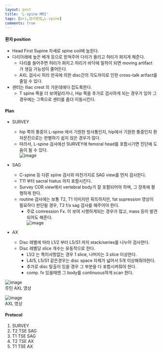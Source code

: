 ```yaml
---
layout: post
title: 'L-spine MRI'
tags: [mri,검사방법,L-spine]
comments: true
---
```


#### 환자 position
- Head First Supine 자세로 spine coil에 눕힌다.
- 다리아래에 높은 베개 등으로 받쳐주어 다리가 들리고 허리가 펴지게 해준다.
    - 다리를 들어주면 허리가 펴지고 허리가 바닥에 밀착이 되면 moving artifact 가 생길 가능성이 줄어든다. 
    - AXL 검사시 허리 만곡에 의한 disc간의 각도차이로 인한 cross-talk arifact를 줄일 수 있다. 
- 센터는 Iliac crest 의 가운데에다 잡도록한다.  
    - T spine 쪽을 더 보여달라거나, Hip 쪽을 추가로 검사하게 되는 경우가 있어 그 경우에는 그쪽으로 센터를 좀더 이동시킨다.

#### Plan
- SURVEY
    - hip 쪽의 통증이 L-spine 에서 기원한 방사통인지, hip에서 기원한 통증인지 환자문진으로는 판별하기 쉽지 않은 경우가 많다.
    - 따라서, L-spine 검사에선 SURVEY에 femoral head를 포함시기면 진단에 도움이 될 수 있다.  
![image](https://github.com/woobinww/woobinww.github.io/assets/111553878/3d169f06-ec09-4d65-a4df-70f56375e6cd)

- SAG
    - C-spine 등 다른 spine 검사와 마찬가지로 SAG view를 먼저 검사한다.
    - T11 부터 sacral hiatus 까지 포함시킨다.
    - Survey COR view에서 vertebral body가 잘 포함되어야 하며, 그 장축에 평행하게 한다. 
    - routine 검사에는 보통 T2, T1 이미지만 획득하지만, fat supression 영상이 필요하다 판단될 경우, T2 f/s sag 검사를 해주어야 한다. 
        - 주로 comression Fx. 이 보여 시행하게되는 경우가 많고, mass 등이 발견되어도  해준다.  
![image](https://github.com/woobinww/woobinww.github.io/assets/111553878/6c7c1906-c6a5-4313-8380-0b00e4f41d6c)

- AX 
    - Disc 레벨에 따라 L1/2 부터 L5/S1 까지 stack/series를 나누어 검사한다.
    - Disc 레벨당 slice 개수는 유동적으로 한다. 
        - L1/2 는 특이사항없는 경우 1 slice, 나머지는 3 slice 이상한다.
        - L4/5, L5/S1 같은경우는 disc space 자체가 넓어서 5개 이상해줘야한다.
        - 추가로 disc 탈출이 있을 경우 그 부분을 다 포함시켜줘야 한다.
        - comp. fx 있을때엔 그 body를 continuous하게 scan 한다.
          
![image](https://github.com/woobinww/woobinww.github.io/assets/111553878/d5ef011c-7074-446b-9265-5dcc8be2c4b7)  
    루틴 AXL 영상  

![image](https://github.com/woobinww/woobinww.github.io/assets/111553878/58a70d32-6558-4b8a-abf2-9221d7d95f01)  
    AXL 영상  

#### Protocol
1. SURVEY
2. T2 TSE SAG
3. T1 TSE SAG
4. T2 TSE AX
5. T1 TSE AX
